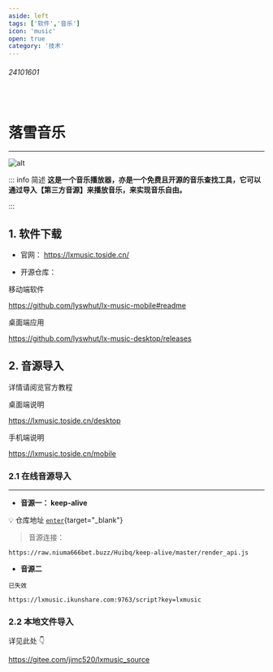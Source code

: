 ```yaml
---
aside: left
tags: ['软件','音乐']
icon: 'music'
open: true
category: '技术'
---
```

 
###### 24101601
 
<br/>
 
# 落雪音乐


---

![alt](/cover/24101601.png)

::: info <Badge type='info'>简述</Badge>
**这是一个音乐播放器，亦是一个免费且开源的音乐查找工具，它可以通过导入【第三方音源】来播放音乐，来实现音乐自由。**

:::




## 1. 软件下载 

- 官网：  https://lxmusic.toside.cn/

- 开源仓库：

<Badge type='tip'>移动端软件</Badge>

https://github.com/lyswhut/lx-music-mobile#readme 

<Badge type='tip'>桌面端应用</Badge>

https://github.com/lyswhut/lx-music-desktop/releases


## 2. 音源导入


详情请阅览官方教程  

<Badge type='tip'>桌面端说明</Badge>

https://lxmusic.toside.cn/desktop


<Badge type='tip'>手机端说明</Badge>

https://lxmusic.toside.cn/mobile

### 2.1 在线音源导入

---

- **音源一： keep-alive**

💡 <Badge type='info'>仓库地址</Badge> [`enter`](https://github.com/Huibq/keep-alive){target="_blank"}  

> 音源连接：   

```text
https://raw.niuma666bet.buzz/Huibq/keep-alive/master/render_api.js
```

- **音源二**

`已失效`

```text
https://lxmusic.ikunshare.com:9763/script?key=lxmusic
```


### 2.2 本地文件导入

详见此处 👇

https://gitee.com/jimc520/lxmusic_source